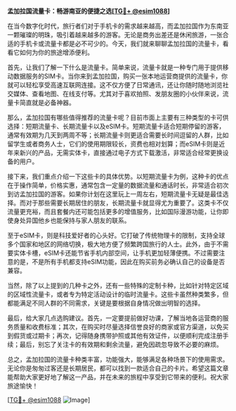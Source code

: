 **孟加拉国流量卡：畅游南亚的便捷之选[[TG💪+ @esim1088](https://t.me/s/esim1088)]**

在当今数字化时代，旅行者们对于手机卡的需求越来越高，而孟加拉国作为东南亚一颗璀璨的明珠，吸引着越来越多的游客。无论是商务出差还是休闲旅游，一张合适的手机卡或流量卡都是必不可少的。今天，我们就来聊聊孟加拉国的流量卡，看看它如何为你的旅途增添便利。

首先，让我们了解一下什么是流量卡。简单来说，流量卡就是一种专门用于提供移动数据服务的SIM卡。当你来到孟加拉国，购买一张本地运营商提供的流量卡，你就可以轻松享受高速互联网连接。这不仅方便了日常通讯，还让你随时随地浏览社交媒体、查看地图、在线支付等。尤其对于喜欢拍照、发朋友圈的小伙伴来说，流量卡简直就是必备神器。

那么，孟加拉国有哪些值得推荐的流量卡呢？目前市面上主要有三种类型的卡可供选择：短期流量卡、长期流量卡以及eSIM卡。短期流量卡适合短期停留的游客，通常有效期为几天到两周不等；长期流量卡则更适合需要长时间逗留的人群，比如留学生或者商务人士，它们的使用期限较长，资费也相对划算；而eSIM卡则是近年来新兴的产品，无需实体卡，直接通过电子方式下载激活，非常适合经常更换设备的用户。

接下来，我们重点介绍一下这些卡的具体优势。以短期流量卡为例，这种卡的优点在于操作简单，价格实惠，通常包含一定量的数据流量和通话时长，非常适合初次到访孟加拉国的游客。如果你计划在这里玩上一周左右，短期流量卡无疑是最佳选择。而对于那些需要长期居住的朋友，长期流量卡就显得尤为重要了。这类卡不仅流量更充裕，而且套餐内还可能包括更多的增值服务，比如国际漫游功能，让你即使身处异国他乡也能保持与家人朋友的联系。

至于eSIM卡，则是科技爱好者的心头好。它打破了传统物理卡的限制，支持全球多个国家和地区的网络切换，极大地方便了频繁跨国旅行的人士。此外，由于不需要实体卡槽，eSIM卡还能节省手机内部空间，让手机更加轻薄便携。不过需要注意的是，不是所有手机都支持eSIM功能，因此在购买前务必确认自己的设备是否兼容。

当然，除了以上提到的几种卡之外，还有一些特殊的定制卡种，比如针对特定区域的区域性流量卡，或者专为特定活动设计的临时流量卡。这些卡虽然种类繁多，但都能满足不同人群的不同需求，关键是要根据自身情况做出明智的选择。

最后，给大家几点选购建议。首先，一定要提前做好功课，了解当地各运营商的服务质量和收费标准；其次，在购买时尽量选择信誉良好的商家或官方渠道，以免买到假货或过期卡；再次，记得随身携带护照或其他有效证件，以便顺利完成注册手续；最后，别忘了关注卡的有效期和剩余流量，避免因疏忽导致不必要的麻烦。

总之，孟加拉国的流量卡种类丰富，功能强大，能够满足各种场景下的使用需求。无论你是匆匆过客还是长期居民，都可以找到一款适合自己的卡片。希望这篇文章能帮助大家更好地了解这一产品，并在未来的旅程中享受到它带来的便利。祝大家旅途愉快！

[[TG💪+ @esim1088](https://t.me/s/esim1088) ![Image](https://i.postimg.cc/4NQfJmqS/Snipaste-2025-05-13-00-14-12.png)]